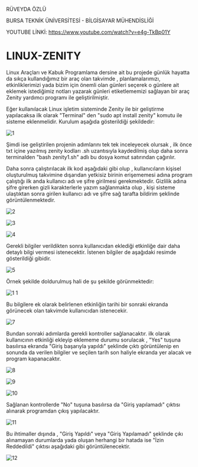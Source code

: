 RÜVEYDA ÖZLÜ

BURSA TEKNİK ÜNİVERSİTESİ - BİLGİSAYAR MÜHENDİSLİĞİ

YOUTUBE LİNKİ: https://www.youtube.com/watch?v=e4g-TkBp01Y

# LINUX-ZENITY

Linux Araçları ve Kabuk Programlama dersine ait bu projede günlük hayatta da sıkça kullandığımız bir araç olan takvimde , planlamalarımızı, etkinliklerimizi yada bizim için önemli olan günleri seçerek o günlere ait eklemek istediğimiz notları yazarak günleri etiketlememizi sağlayan bir araç Zenity yardımcı programı ile geliştirilmiştir.

Eğer kullanılacak Linux işletim sisteminde Zenity ile bir geliştirme yapılacaksa ilk olarak "Terminal" den "sudo apt install zenity" komutu ile sisteme eklenmelidir.
Kurulum aşağıda gösterildiği şekildedir: 

![1](https://user-images.githubusercontent.com/54940125/210757776-d70af915-0df4-43f2-ae9e-b6e81b3d242b.png)

Şimdi ise geliştirilen projenin adımlarını tek tek inceleyecek olursak , ilk önce txt içine yazılmış zenity kodları .sh uzantısıyla kaydedilmiş olup daha sonra terminalden "bash zenity1.sh" adlı bu dosya komut satırından çağırılır.

Daha sonra çalıştırılacak ilk kod aşağıdaki gibi olup , kullanıcıların kişisel oluşturulmuş takvimine dışarıdan yetkisiz birinin erişememesi adına program çalıştığı ilk anda kullanıcı adı ve şifre girilmesi gerekmektedir. Gizlilik adına şifre girerken gizli karakterlerle yazım sağlanmakta olup , kişi sisteme ulaştıktan sonra girilen kullanıcı adı ve şifre sağ tarafta bildirim şeklinde görüntülenmektedir. 

![2](https://user-images.githubusercontent.com/54940125/210760222-0ba3a814-6116-4c87-bac8-d0d30f18fa86.png)

![3](https://user-images.githubusercontent.com/54940125/210760278-06b541a2-13aa-4f5d-b1dc-92610464463f.png)

![4](https://user-images.githubusercontent.com/54940125/210760779-30e35093-0710-427b-9fdc-696eca45c198.png)

Gerekli bilgiler verildikten sonra kullanıcıdan eklediği etkinliğe dair daha detaylı bilgi vermesi istenecektir. İstenen bilgiler de aşağıdaki resimde gösterildiği gibidir. 

![5](https://user-images.githubusercontent.com/54940125/210761320-f1e7586a-6080-4433-8f14-d8b51baa6b62.png)

Örnek şekilde doldurulmuş hali de şu şekilde görünmektedir: 

![1 1](https://user-images.githubusercontent.com/54940125/210813866-3f8f20d5-3a65-444f-b6c4-836cafc1b917.png)


Bu bilgilere ek olarak belirlenen etkinliğin tarihi bir sonraki ekranda görünecek olan takvimde kullanıcıdan istenecekir.

![7](https://user-images.githubusercontent.com/54940125/210761950-f37b7a9a-35d9-4d6e-b75d-24a4c2f5eac3.png)

Bundan sonraki adımlarda gerekli kontroller sağlanacaktır. ilk olarak kullanıcının etkinliği ekleyip eklememe durumu sorulacak , "Yes" tuşuna basılırsa ekranda "Giriş başarıyla yapıldı" şeklinde çıktı görüntülenip en sonunda da verilen bilgiler ve seçilen tarih son haliyle ekranda yer alacak ve program kapanacaktır.

![8](https://user-images.githubusercontent.com/54940125/210762893-f97677d3-b56b-410d-a9f8-23f31c057458.png)

![9](https://user-images.githubusercontent.com/54940125/210763026-ccf82a45-8c7f-455f-97ec-8f2b3671ba92.png)

![10](https://user-images.githubusercontent.com/54940125/210763150-67a77285-38df-44d6-83cc-87c4bbcf4211.png)

Sağlanan kontrollerde "No" tuşuna basılırsa da "Giriş yapılamadı" çıktısı alınarak programdan çıkış yapılacaktır. 

![11](https://user-images.githubusercontent.com/54940125/210763783-44bd7970-514e-43ca-bb1b-45697839d21b.png)

Bu ihtimaller dışında , "Giriş Yapıldı" veya "Giriş Yapılamadı" şeklinde çıkı alınamayan durumlarda yada oluşan herhangi bir hatada ise "İzin Reddedildi" çıktısı aşağıdaki gibi görüntülenecektir.

![12](https://user-images.githubusercontent.com/54940125/210764639-b27a6ef1-6991-42e5-8338-9004d3f89de7.png)



